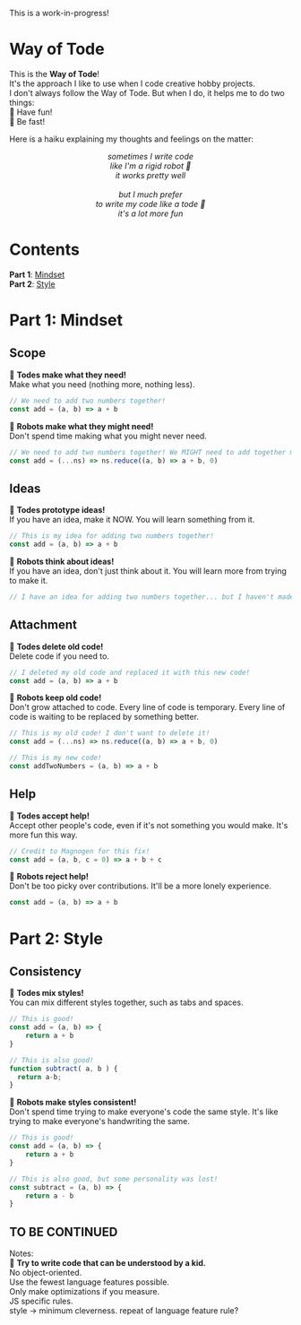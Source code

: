 This is a work-in-progress!

# Way of Tode

This is the **Way of Tode**!<br>
It's the approach I like to use when I code creative hobby projects.<br>
I don't always follow the Way of Tode. But when I do, it helps me to do two things:<br>
🐸 Have fun!<br>
🐸 Be fast!<br>

Here is a haiku explaining my thoughts and feelings on the matter:
<p align="center">
	<i>sometimes I write code<br>
	like I'm a rigid robot 🤖<br>
	it works pretty well<br>
<br>
	but I much prefer<br>
	to write my code like a tode 🐸<br>
	it's a lot more fun<br></i>
</p>

# Contents 
**Part 1**: [Mindset](#part-1-mindset)<br>
**Part 2**: [Style](#part-2-style)<br>

# Part 1: Mindset
## Scope
🐸 <b>Todes make what they need!</b><br>
Make what you need (nothing more, nothing less).
```js
// We need to add two numbers together!
const add = (a, b) => a + b
```

🤖 <b>Robots make what they might need!</b><br>
Don't spend time making what you might never need.
```js
// We need to add two numbers together! We MIGHT need to add together more than two numbers!
const add = (...ns) => ns.reduce((a, b) => a + b, 0)
```
	
## Ideas
🐸 **Todes prototype ideas!**<br>
If you have an idea, make it NOW. You will learn something from it.
```js
// This is my idea for adding two numbers together!
const add = (a, b) => a + b
```

🤖 **Robots think about ideas!**<br>
If you have an idea, don't just think about it. You will learn more from trying to make it.
```js
// I have an idea for adding two numbers together... but I haven't made it yet!
```

## Attachment
🐸 **Todes delete old code!**<br>
Delete code if you need to.
```js
// I deleted my old code and replaced it with this new code!
const add = (a, b) => a + b
```

🤖 **Robots keep old code!**<br>
Don't grow attached to code. Every line of code is temporary. Every line of code is waiting to be replaced by something better.
```js
// This is my old code! I don't want to delete it!
const add = (...ns) => ns.reduce((a, b) => a + b, 0)

// This is my new code!
const addTwoNumbers = (a, b) => a + b
```

## Help
🐸 **Todes accept help!**<br>
Accept other people's code, even if it's not something you would make. It's more fun this way.
```js
// Credit to Magnogen for this fix!
const add = (a, b, c = 0) => a + b + c
```

🤖 **Robots reject help!**<br>
Don't be too picky over contributions. It'll be a more lonely experience.
```js
const add = (a, b) => a + b
```

# Part 2: Style
## Consistency
🐸 **Todes mix styles!**<br>
You can mix different styles together, such as tabs and spaces.

```js
// This is good!
const add = (a, b) => {
	return a + b
}

// This is also good!
function subtract( a, b ) {
  return a-b;
}
```

🤖 **Robots make styles consistent!**<br>
Don't spend time trying to make everyone's code the same style. It's like trying to make everyone's handwriting the same.

```js
// This is good!
const add = (a, b) => {
	return a + b
}

// This is also good, but some personality was lost!
const subtract = (a, b) => {
	return a - b
}
```

## TO BE CONTINUED
Notes:<br>
🐸 **Try to write code that can be understood by a kid.**<br>
No object-oriented.<br>
Use the fewest language features possible.<br>
Only make optimizations if you measure.<br>
JS specific rules.<br>
style -> minimum cleverness. repeat of language feature rule?<br>
